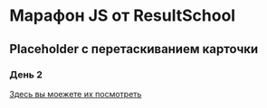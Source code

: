 # Марафон JS от ResultSchool

## Placeholder с перетаскиванием карточки

### День 2

[Здесь вы моежете их посмотреть](https://ivannikashin.github.io/placeholder/)
